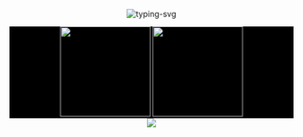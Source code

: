 <p align="center">
   <img src="https://readme-typing-svg.herokuapp.com?color=28696B&size=21&center=true&lines=%E9%97%AA%E9%97%AA%E5%8F%91%E4%BA%AE%EF%BC%8C%E9%97%AA%E9%97%AA%E5%8F%91%E4%BA%AE;feichenchina
+%E7%A5%9D%E4%BD%A0%E4%BB%8A%E6%97%A5%E6%84%89%E5%BF%AB" alt="typing-svg">
</p>

<div align="center" style="background-color:black" >
   <span>  </span>
   <img height="160px" src="https://github-readme-stats.vercel.app/api?username=feichenchina" />
   <span>  </span>
   <img height="160px" src="https://github-readme-stats.vercel.app/api/top-langs/?username=feichenchina&layout=compact&langs_count=8" />
   <span>  </span>
</div>

<div align="center">
    <img  src="https://github-readme-streak-stats.herokuapp.com/?user=feichenchina" />
</div>
